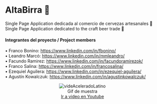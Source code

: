   
# AltaBirra 🍻
Single Page Application dedicada al comercio de cervezas artesanales 🍺<br>
Single Page Application dedicated to the craft beer trade 🍺

#### Integrantes del proyecto / Project members<br>
• Franco Bonino: https://www.linkedin.com/in/fbonino/ <br>
• Leandro Marcó: https://www.linkedin.com/in/mmleandro/<br>
• Facundo Ramirez: https://www.linkedin.com/in/facundoramirezok/<br>
• Franco Salina: https://www.linkedin.com/in/francosalina/<br>
• Ezequiel Aguilera: https://www.linkedin.com/in/ezequiel-aguilera/<br>
• Agustín Kowalczuk: https://www.linkedin.com/in/agustinkowalczuk/<br>



<div align="center">

  
![videAceleradoLatino](https://user-images.githubusercontent.com/75750236/131105579-ae408d09-bfaa-4b32-843c-2bfcff079b48.gif)  
    Gif de muestra
<br>
  <a href="https://www.youtube.com/watch?v=_pI3rPdwZp0">Ir a video en Youtube</a>
</div>



